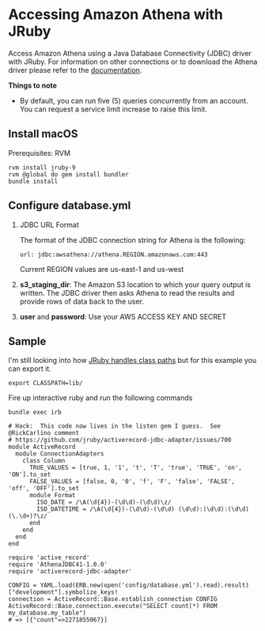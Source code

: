 # Accessing Amazon Athena with JRuby

Access Amazon Athena using a Java Database Connectivity (JDBC) driver with JRuby.  For information on other connections or to download the Athena driver 
please refer to the [documentation](http://docs.aws.amazon.com/athena/latest/ug/connect-with-jdbc.html).

**Things to note**

 * By default, you can run five (5) queries concurrently from an account. You can request a service limit increase to raise this limit.


## Install macOS

Prerequisites: RVM

    rvm install jruby-9
    rvm @global do gem install bundler
    bundle install

## Configure database.yml

1. JDBC URL Format
    
    The format of the JDBC connection string for Athena is the following: 
    
    `url: jdbc:awsathena://athena.REGION.amazonaws.com:443`
    
    Current REGION values are us-east-1 and us-west

2. **s3_staging_dir**: The Amazon S3 location to which your query output is written. The JDBC driver then asks Athena to read the results and provide rows of data back to the user.

3. **user** and **password**: Use your AWS ACCESS KEY AND SECRET

## Sample

I'm still looking into how [JRuby handles class paths](https://github.com/jruby/jruby/wiki/ClasspathAndLoadPath) but for this example you can export it.

    export CLASSPATH=lib/

Fire up interactive ruby and run the following commands

    bundle exec irb
    
    # Hack:  This code now lives in the listen gem I guess.  See @RickCarlino comment
    # https://github.com/jruby/activerecord-jdbc-adapter/issues/700
    module ActiveRecord
      module ConnectionAdapters
        class Column
          TRUE_VALUES = [true, 1, '1', 't', 'T', 'true', 'TRUE', 'on', 'ON'].to_set
          FALSE_VALUES = [false, 0, '0', 'f', 'F', 'false', 'FALSE', 'off', 'OFF'].to_set
          module Format
            ISO_DATE = /\A(\d{4})-(\d\d)-(\d\d)\z/
            ISO_DATETIME = /\A(\d{4})-(\d\d)-(\d\d) (\d\d):(\d\d):(\d\d)(\.\d+)?\z/ 
          end
        end
      end
    end
    
    require 'active_record'
    require 'AthenaJDBC41-1.0.0'
    require 'activerecord-jdbc-adapter'

    CONFIG = YAML.load(ERB.new(open('config/database.yml').read).result)["development"].symbolize_keys!
    connection = ActiveRecord::Base.establish_connection CONFIG
    ActiveRecord::Base.connection.execute("SELECT count(*) FROM my_database.my_table")
    # => [{"count"=>2271855067}] 
    
    
